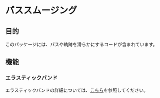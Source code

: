 # パススムージング

## 目的

このパッケージには、パスや軌跡を滑らかにするコードが含まれています。

## 機能

### エラスティックバンド

エラスティックバンドの詳細については、[こちら](docs/eb.md)を参照してください。

